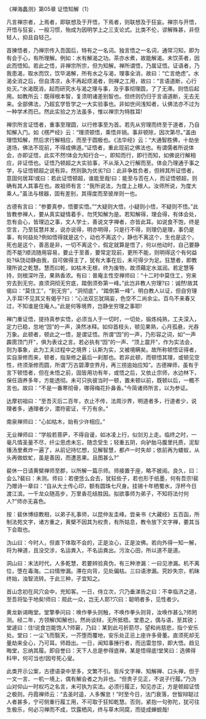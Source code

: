 
《禅海蠡测》第05章 证悟知解（1）

凡言禅宗者，上焉者，即联想及于开悟，下焉者，则联想及于狂妄。禅宗与开悟，开悟与狂妄，一般习惯，殆成为因明学上之三支论式。比类不伦，谬解殊甚，非但轻人，抑且自轻己。

首揀悟者，乃禅宗传入吾国后，特有之一名词。独言悟之一名词，通常习知，即为有会于心，有所理解。例如：水有解渴之功。茶亦水煮，故能解渴。未饮茶者，因此而悟知。若此之悟，非禅宗所宗，但为知解。禅所谓悟，乃属证悟。证语者，乃我患渴，取水而饮，饮毕渴解，所有水之与渴，理事全消，故曰：“亡言绝虑”。水渴全消之后，但自清凉，永不再起烦渴者，则禅之工用，故曰：“言语道断，心行处灭。”水渴既消，起而研究水与渴之理与事，及乎事彻理圆，了了无滞。则悟后起用。如教所云：既得根本智，复须明诸差别智也。但终则仍归于言语道断，无去无来。全部佛法，乃超玄学哲学之一大实验事也。非如世间浅知者，认佛法亦不过为一种学术而已。然此实验之方法虽多，惟以禅宗为特胜耳!

禅宗所言证悟者，重事至理圆，以行修事至为首。若先从穷理而终至于道者，乃自知解入门。如《楞严经》云：“理须顿悟，乘悟并销。事非顿除，因次第尽。”盖由理悟知解，然后求行解相应，而至于圆极也。《法华经》云：“大通智胜佛，十劫坐道场，佛法不现前，不得成佛道。”证悟者，重此现前之佛法也。有谓儒者所说体会，亦即证悟，此实不然!体会为知行合一，即知而行，即行而知，如佛说行解相应，非证悟也。证悟乃顿超之大实验事，不从渐入之行解而至。体会乃理通于事之学，与证悟顿超之说有异。然则孰为优劣?曰：此非争胜负者，但辨其所证悟者，意固何居耳!或曰：若此证悟顿超，谁能至哉!曰：能至与否在人，而证悟顿超，则确有其人其事在也。故祖师有言：“我所说法，为度上上根人。汝师所说，为度大乘人。”虽法与根器，固有差别，其得度而至彼岸则一也。

古德有言曰：“参要真参，悟要实悟。”“大疑则大悟，小疑则小悟，不疑则不悟。”此皆教参禅人，要从真实疑情着手，勿凭知解为是。若知解得，理会得，有体会处，忽有会心，皆理边之事，文人学士，善说文字禅者，亦皆此耳。如说食不饱，终是空言，乃至狂慧并发，说亦说得，明亦明得，只是行不得，则理仍是理，事仍是事，有何益处?例如悟得就是这个，动也不离这个，静也不离这个，生也是这个，死也是这个，善恶是非，一切不离这个，假定就算是悟了，何以他动时，自己要静而不能?顺流随用容易，要止于至善，要常定现前，更所不能，则明得这个有何益处?纵饶动静由我，自可做得主了，犹有大事在后，未可得少为足。狂慧者，即教理所说之乾慧。慧而曰乾，如枯木无根，终为废物，故须藉定水滋润。若定慧等持，则根深叶茂，果熟香浓。有曰：普庵主性空禅师曰：“十二时中莫住工，穷来穷去到无穷。直须洞彻无穷底，踏倒须弥第一峰。”此岂非教人穷理?曰：诚然!故其偈曰：“莫住工”，“到无穷”，“洞彻底”，“踏倒第一峰”，明白教人以证，但自穷理入手耳!不见其又有偈乎?曰：“心法双忘犹隔妄，色空不二尚余尘。百鸟不来春又过，不知谁是住庵人。”此是何等境界，岂静坐穷理之事耶!

禅门重证悟，提持真参实悟，必须当人于一切时，一切处，锻炼纯熟，工夫深入，定力已稳，忽地“㘞”的一声，涣然冰释。如仰首枝头，顿见果熟，心月孤悬，光吞万象。此顿者，顿此之一悟，是谓证悟。所谓“㘞”的一声，乃形容之词，如“一声霹雳顶门开”，俱为表诠之言。若必执有“㘞”的一声、“顶上震开”，作为实法会，则为事象，此为工夫过程中之境界；认斯为实，又被境瞒矣。故所称顿悟证得者，实自渐修而来，顿者，指渐修之最后一刹那也。若非此顿，而顿悟其理，或顿见空性，终须渐修而圆，所谓“万古碧潭空界月，再三捞逾始应知”。古德禅师，虽有于言下顿悟者，但在未悟之前，固皆用功有年，或悟之后，又依止宗师，水边林下，保任涵养多年，方能透彻。未可只执彼当时一顿，置未顿以前，既顿以后，一概不言也。故曰：“不是一番寒彻骨，哪得梅花扑鼻香。”今简诸师所言，以为参证。

达摩初祖曰：“至吾灭后二百年，衣止不传，法周沙界，明道者多，行道者少，说理者多，通理者少，潜符密证，千万有余。”

南泉禅师曰：“心如枯木，始有少许相应。”

无业禅师曰：“学般若菩萨，不得自谩，如冰凌上行，似剑刃上走。临终之时，一毫凡情圣量不尽，纤尘思虑未忘，随念受生；轻重五阴，向驴胎马腹里托质，泥犁镬汤里煮炸一遍了，从前记持忆想，见解智慧，都卢一时失却；依前再为蝼蚁，从头再做蚊虻，虽是善因，而遭恶果。且图甚么?”

裴休一日请黄檗禅师至郡，以所解一篇示师。师接置于座，略不披阅。良久，曰：会么?裴曰：未测。师曰：若便恁么会去，犹较些子，若也形于纸墨，何有吾宗!裴乃赠诗一章曰：“自从大士传心印，额有圆珠七尺身。挂锡十年栖蜀水，浮杯今日渡江滨。一千龙众随高步，万里香花结胜因。拟欲事师为弟子，不知将法付何人?”师亦无喜色。

按：裴休博综教相，以弟子礼事师，以昆仲友圭峰。尝亲书《大藏经》五百函，所制法苑文字，诸方重之，黄檗不因其为权贵，有所姑息，教令放下文字禅，要其当下会取也。

沩山曰：今时人，但直下体取不会的，正是汝心，正是汝佛。若向外得一知一解，将为禅道，且没交涉，名运粪入，不名运粪出。污汝心田，所以道不是道。

洞山曰：末法时代，人多乾慧，若要辨验真伪，有三种渗漏：一曰见渗漏。机不离位，堕在毒海。二曰情惨漏。滞在向背，见处偏枯。三曰语渗漏。究妙失宗，机昧终始，浊智流转。于此三种，子宜知之。

首山念初在风穴会中，充知客。一日，侍立次，穴乃垂涕告之曰：不幸临济之道，至吾将坠于地矣!师曰：观此一众，岂无人耶?穴曰：聪明者多，见性者少。

黄龙新谒晦堂。堂擎拳问曰：唤作拳头则触，不唤作拳头则背，汝唤作甚么?师罔测。经二年，方领解(知解也)。然尚谈辩，无所抵牾。堂患之，偶与语，至其锐；堂遽曰：住!说食岂能饱人?师窘，乃曰：某到此弓折箭尽，望和尚慈悲，指个安乐处。堂曰：一尘飞而翳天，一芥堕而覆地，安乐处正忌上座许多骨董。直须死却无量劫来全心，乃可耳。师趋出。一日，闻知事捶行者，而迅雷忽惊，即大悟。趋见晦堂，忘纳其履。即自誉曰：天下人总是参得底禅，某是悟得底!堂笑曰：选佛得科甲，何可当也!因号死心叟。

此类开示公案，古德语录中至多，文繁不引。皆斥文字禅、知解禅、口头禅，但于一文一言、一机一境上，偶有解会者之为非也。“但贵子见正，不说子行履。”乃沩山对仰山一时权巧之名言，未可执为实法。必须行履正，知见亦正，方是顿超证悟之极则。丹霞禅师云：“去圣时遥，人多懈怠！”时至今日，法门衰落，世智辩聪过人者甚多，宁可侧重行履工用，不可取于狂知乾慧。否则，紧抱一句弥陀，犹可往生极乐，何必习禅而不成，饮露栖风，终与草木同腐，而徒成蝉蜕哉!